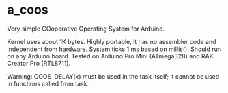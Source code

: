 # a_coos
Very simple COoperative Operating System for Arduino.

Kernel uses about 1K bytes. Highly portable, it has no assembler code and independent from hardware. System ticks 1 ms based on millis(). Should run on any Arduino board. Tested on Arduino Pro Mini (ATmega328) and RAK Creator Pro (RTL8711).

Warning: COOS_DELAY(x) must be used in the task itself; it cannot be used in functions called from task.

